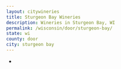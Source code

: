 ```yaml
---
layout: citywineries
title: Sturgeon Bay Wineries
description: Wineries in Sturgeon Bay, WI
permalink: /wisconsin/door/sturgeon-bay/
state: wi
county: door
city: sturgeon bay
---
```

-
